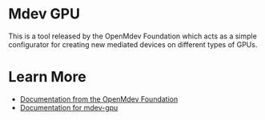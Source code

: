 # Mdev GPU

This is a tool released by the OpenMdev Foundation which acts
as a simple configurator for creating new mediated devices
on different types of GPUs.

# Learn More

- [Documentation from the OpenMdev Foundation](https://openmdev.io)
- [Documentation for mdev-gpu](https://gvm-docs.openmdev.io/mdev-gpu)
